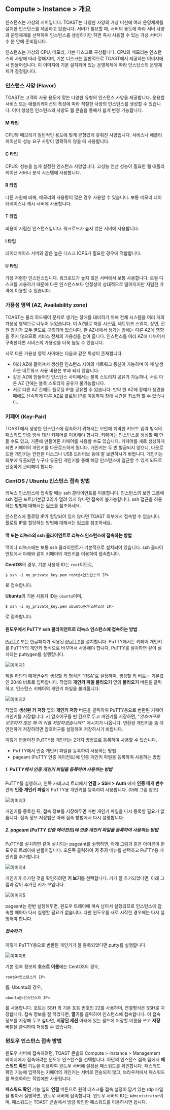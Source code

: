 ## Compute > Instance > 개요

인스턴스는 가상의 서버입니다. TOAST는 다양한 사양의 가상 머신에 여러 운영체제를 설치한 인스턴스를 제공하고 있습니다. 서버가 필요할 때, 서버의 용도에 따라 서버 사양과 운영체제를 선택하여 인스턴스를 생성하기만 하면 즉시 사용할 수 있는 가상 서버가 수 분 안에 준비됩니다.

인스턴스는 가상의 CPU, 메모리, 기본 디스크로 구성됩니다. CPU와 메모리는 인스턴스의 사양에 따라 정해지며, 기본 디스크는 일반적으로 TOAST에서 제공하는 이미지에서 만들어집니다. 이 이미지에 기본 설치되어 있는 운영체제에 따라 인스턴스의 운영체제가 결정됩니다.

### 인스턴스 사양 (Flavor)

TOAST는 고객의 사용 용도에 맞는 다양한 유형의 인스턴스 사양을 제공합니다. 운용할 서비스 또는 애플리케이션의 특성에 따라 적절한 사양의 인스턴스를 생성할 수 있습니다. 이미 생성된 인스턴스의 사양도 웹 콘솔을 통해서 쉽게 변경 가능합니다.

#### M 타입

CPU와 메모리가 일반적인 용도에 맞게 균형있게 갖춰진 사양입니다. 서비스나 애플리케이션의 성능 요구 사항이 명확하지 않을 때 사용합니다.

#### C 타입

CPU의 성능을 높게 설정한 인스턴스 사양입니다. 고성능 연산 성능이 필요한 웹 애플리케이션 서버나 분석 시스템에 사용합니다.

#### R 타입

다른 자원에 비해, 메모리의 사용량이 많은 경우 사용할 수 있습니다. 보통 메모리 데이터베이스나 캐시 서버에 사용합니다.

#### T 타입

비용이 저렴한 인스턴스입니다. 워크로드가 높지 않은 서버에 사용합니다.

#### I 타입

데이터베이스 서버와 같은 높은 디스크 IOPS가 필요한 경우에 적합합니다.

#### U 타입

가장 저렴한 인스턴스입니다. 워크로드가 높지 않은 서버에서 보통 사용합니다. 로컬 디스크를 사용하기 때문에 다른 인스턴스보다 안정성이 상대적으로 떨어지지만 저렴한 가격에 이용할 수 있습니다.

### 가용성 영역 (AZ, Availability zone)

TOAST는 물리 하드웨어 문제로 생기는 장애를 대비하기 위해 전체 시스템을 여러 개의 가용성 영역으로 나누어 두었습니다. 이 AZ별로 저장 시스템, 네트워크 스위치, 상면, 전원 장치가 모두 별도로 구축되어 있습니다. 한 AZ내에서 생기는 장애는 다른 AZ에 영향을 주지 않으므로 서비스 전체의 가용성을 높여 줍니다. 인스턴스를 여러 AZ에 나누어서 구축한다면 서비스의 가용성을 더욱 높일 수 있습니다.

서로 다른 가용성 영역 사이에는 다음과 같은 특성이 존재합니다.

- 여러 AZ에 흩어져서 생성된 인스턴스 사이의 네트워크 통신이 가능하며 이 때 발생하는 네트워크 사용 비용은 부과 되지 않습니다.
- 같은 AZ에 만들어진 인스턴스 사이에서는 블록 스토리지 공유가 가능하나, 서로 다른 AZ 간에는 블록 스토리지 공유가 불가능합니다. 
- 서로 다른 AZ 간에도 플로팅 IP를 공유할 수 있습니다. 만약 한 AZ에 장애가 생겼을 때에도 신속하게 다른 AZ로 플로팅 IP를 이동하여 장애 시간을 최소화 할 수 있습니다. 


### 키페어 (Key-Pair)

TOAST에서 생성한 인스턴스에 접속하기 위해서는 보안에 취약한 키보드 입력 방식의 패스워드 인증 방식 대신 키페어를 이용해야 합니다. 키페어는 인스턴스를 생성할 때 만들 수도 있고, 기존에 만들어둔 키페어를 사용할 수도 있습니다. 키페어를 새로 생성하게 되면 키페어의 개인키를 다운로드하게 됩니다. 개인키는 두 번 발급되지 않으니, 다운로드한 개인키는 안전한 디스크나 USB 드라이브 등에 잘 보관하시기 바랍니다. 개인키는 외부에 유출되면 누구나 유출된 개인키를 통해 해당 인스턴스에 접근할 수 있게 되므로 신중하게 관리해야 합니다.


### CentOS / Ubuntu 인스턴스 접속 방법

리눅스 인스턴스에 접속할 때는 ssh 클라이언트를 이용합니다. 인스턴스의 보안 그룹에 ssh 접근 포트(기본값 22)가 열려 있지 않다면 접속이 불가능합니다. ssh 접근을 허용하는 방법에 대해서는 [링크](http://...)를 참조하세요.

인스턴스에 플로팅 IP가 할당되어 있지 않다면 TOAST 외부에서 접속할 수 없습니다. 플로팅 IP를 할당하는 방법에 대해서는 [링크](http://...)를 참조하세요.

#### 맥 또는 리눅스의 ssh 클라이언트로 리눅스 인스턴스에 접속하는 방법

맥이나 리눅스에는 보통 ssh 클라이언트가 기본적으로 설치되어 있습니다. ssh 클라이언트에서 아래와 같이 키페어의 개인키를 이용하여 접속합니다.

**CentOS**의 경우, 기본 사용자 ID는 `root`이므로, 

	$ ssh -i my_private_key.pem root@<인스턴스의 IP>

로 접속합니다.

**Ubuntu**의 기본 사용자 ID는 `ubuntu`이며,

	$ ssh -i my_private_key.pem ubuntu@<인스턴스의 IP>

로 접속합니다.

#### 윈도우에서 PuTTY ssh 클라이언트로 리눅스 인스턴스에 접속하는 방법

[PuTTY](https://www.chiark.greenend.org.uk/~sgtatham/putty/latest.html) 또는 한글패치가 적용된 [iPuTTY](https://github.com/iPuTTY/iPuTTY/releases/tag/l0.70i)를 설치합니다. PuTTY에서는 키페어 개인키를 PuTTY의 개인키 형식으로 바꾸어서 사용해야 합니다. PuTTY를 설치하면 같이 설치되는 puttygen를 실행합니다.

![이미지1](http://static.toastoven.net/prod_instance/putty001.png)

제일 하단의 매개변수의 생성할 키 형식은 "RSA"로 설정하며, 생성할 키 비트는 기본값인 2048 비트로 입력합니다. 작업의 **개인키 파일 불러오기** 옆의 **불러오기** 버튼을 클릭하고, 인스턴스 키페어의 개인키 파일을 불러옵니다.

![이미지2](http://static.toastoven.net/prod_instance/putty002.png)

작업의 **생성된 키 저장** 옆의 **개인키 저장** 버튼을 클릭하여 PuTTY용으로 변환된 키페어 개인키를 저장합니다. 키 암호어구를 빈 칸으로 두고 개인키를 저장하면, "*암호어구로 보호하지 않은 채 이 키를 저장하겠습니까?*" 메시지가 나옵니다. 변환된 개인키를 좀 더 안전하게 저장하려면 암호어구를 설정하여 저장하시기 바랍니다.

이렇게 만들어진 PuTTY용 개인키는 2가지 방법으로 등록하여 사용할 수 있습니다.

* PuTTY에서 인증 개인키 파일을 등록하여 사용하는 방법
* pageant (PuTTY 인증 에이전트)에 인증 개인키 파일을 등록하여 사용하는 방법

##### 1. PuTTY에서 인증 개인키 파일을 등록하여 사용하는 방법
PuTTY를 실행하고, 왼쪽 카테고리 트리에서 **연결 > SSH > Auth** 에서 **인증 매개 변수**란의 **인증 개인키 파일**에 PuTTY용 개인키를 등록하여 사용합니다. (아래 그림 참조)

![이미지3](http://static.toastoven.net/prod_instance/putty005.png)

개인키를 등록한 뒤, 접속 정보를 저장해두면 매번 개인키 파일을 다시 등록할 필요가 없습니다. 접속 정보 저장법은 아래 접속 방법에서 다시 설명합니다.

##### 2. pageant (PuTTY 인증 에이전트)에 인증 개인키 파일을 등록하여 사용하는 방법
PuTTY를 설치하면 같이 설치되는 pageant를 실행하면, 아래 그림과 같은 아이콘이 윈도우의 트레이에 만들어집니다. 오른쪽 클릭하여 **키 추가** 메뉴를 선택하고 PuTTY용 개인키를 추가합니다.

![이미지4](http://static.toastoven.net/prod_instance/putty006.png)

개인키가 추가된 것을 확인하려면 **키 보기**를 선택합니다. 키가 잘 추가되었다면, 아래 그림과 같이 추가된 키가 보입니다.

![이미지5](http://static.toastoven.net/prod_instance/putty008.png)

pageant는 한번 실행해두면, 윈도우 트레이에 계속 남아서 실행되므로 인스턴스에 접속할 때마다 다시 실행할 필요가 없습니다. 다만 윈도우를 새로 시작한 경우에는 다시 실행해야 합니다.

##### 접속하기
이렇게 PuTTY용으로 변환된 개인키가 잘 등록되었다면 putty를 실행합니다.

![이미지6](http://static.toastoven.net/prod_instance/putty009.png)

기본 접속 정보의 **호스트 이름**에는 CentOS의 경우,

	root@<인스턴스의 IP>

를, Ubuntu의 경우,

	ubuntu@<인스턴스의 IP>
		
를 사용합니다. 포트는 SSH 의 기본 포트 번호인 22를 사용하며, 연결형식은 SSH로 지정합니다. 접속 정보를 잘 적었다면, **열기**를 클릭하여 인스턴스에 접속합니다. 이 접속 정보를 저장해 두고 싶다면, **저장된 세션** 아래에 있는 필드에 저장할 이름을 쓰고 **저장** 버튼을 클릭하여 저장할 수 있습니다.


### 윈도우 인스턴스 접속 방법

윈도우 서버에 접속하려면, TOAST 콘솔의 Compute > Instance > Management 페이지에서 접속하려는 윈도우 인스턴스를 선택합니다. 하단의 인스턴스 접속 탭에서 **패스워드 확인** 기능을 이용하여 윈도우 서버에 설정된 패스워드를 확인합니다. 패스워드 확인 기능에 입력하는 키페어의 개인키는 서버로 전송되지 않고, 브라우저에서 패스워드를 복호화하는 작업에만 사용됩니다.

**패스워드 확인** 기능 옆의 **연결** 버튼으로 원격 데스크톱 접속 설정이 담겨 있는 rdp 파일을 받아서 실행하면, 윈도우 서버에 접속합니다. 윈도우 서버의 ID는 `Administrator`이며, 패스워드는 TOAST 콘솔에서 방금 확인한 패스워드를 이용하시면 됩니다.
